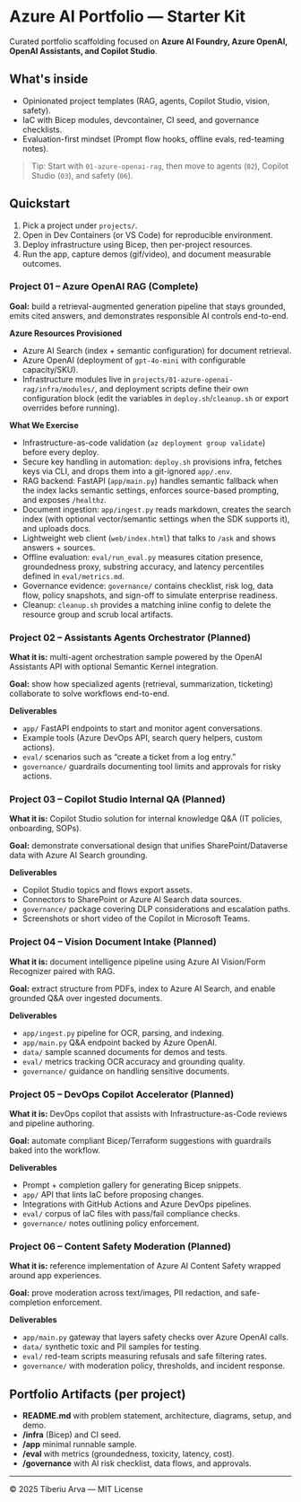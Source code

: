 # Azure AI Portfolio — Starter Kit

Curated portfolio scaffolding focused on **Azure AI Foundry, Azure OpenAI, OpenAI Assistants, and Copilot Studio**.

## What's inside
- Opinionated project templates (RAG, agents, Copilot Studio, vision, safety).
- IaC with Bicep modules, devcontainer, CI seed, and governance checklists.
- Evaluation-first mindset (Prompt flow hooks, offline evals, red-teaming notes).

> Tip: Start with `01-azure-openai-rag`, then move to agents (`02`), Copilot Studio (`03`), and safety (`06`).

## Quickstart
1. Pick a project under `projects/`.
2. Open in Dev Containers (or VS Code) for reproducible environment.
3. Deploy infrastructure using Bicep, then per-project resources.
4. Run the app, capture demos (gif/video), and document measurable outcomes.

### Project 01 – Azure OpenAI RAG (Complete)
**Goal:** build a retrieval-augmented generation pipeline that stays grounded, emits cited answers, and demonstrates responsible AI controls end-to-end.

**Azure Resources Provisioned**
- Azure AI Search (index + semantic configuration) for document retrieval.
- Azure OpenAI (deployment of `gpt-4o-mini` with configurable capacity/SKU).
- Infrastructure modules live in `projects/01-azure-openai-rag/infra/modules/`, and deployment scripts define their own configuration block (edit the variables in `deploy.sh`/`cleanup.sh` or export overrides before running).

**What We Exercise**
- Infrastructure-as-code validation (`az deployment group validate`) before every deploy.
- Secure key handling in automation: `deploy.sh` provisions infra, fetches keys via CLI, and drops them into a git-ignored `app/.env`.
- RAG backend: FastAPI (`app/main.py`) handles semantic fallback when the index lacks semantic settings, enforces source-based prompting, and exposes `/healthz`.
- Document ingestion: `app/ingest.py` reads markdown, creates the search index (with optional vector/semantic settings when the SDK supports it), and uploads docs.
- Lightweight web client (`web/index.html`) that talks to `/ask` and shows answers + sources.
- Offline evaluation: `eval/run_eval.py` measures citation presence, groundedness proxy, substring accuracy, and latency percentiles defined in `eval/metrics.md`.
- Governance evidence: `governance/` contains checklist, risk log, data flow, policy snapshots, and sign-off to simulate enterprise readiness.
- Cleanup: `cleanup.sh` provides a matching inline config to delete the resource group and scrub local artifacts.

### Project 02 – Assistants Agents Orchestrator (Planned)
**What it is:** multi-agent orchestration sample powered by the OpenAI Assistants API with optional Semantic Kernel integration.

**Goal:** show how specialized agents (retrieval, summarization, ticketing) collaborate to solve workflows end-to-end.

**Deliverables**
- `app/` FastAPI endpoints to start and monitor agent conversations.
- Example tools (Azure DevOps API, search query helpers, custom actions).
- `eval/` scenarios such as “create a ticket from a log entry.”
- `governance/` guardrails documenting tool limits and approvals for risky actions.

### Project 03 – Copilot Studio Internal QA (Planned)
**What it is:** Copilot Studio solution for internal knowledge Q&A (IT policies, onboarding, SOPs).

**Goal:** demonstrate conversational design that unifies SharePoint/Dataverse data with Azure AI Search grounding.

**Deliverables**
- Copilot Studio topics and flows export assets.
- Connectors to SharePoint or Azure AI Search data sources.
- `governance/` package covering DLP considerations and escalation paths.
- Screenshots or short video of the Copilot in Microsoft Teams.

### Project 04 – Vision Document Intake (Planned)
**What it is:** document intelligence pipeline using Azure AI Vision/Form Recognizer paired with RAG.

**Goal:** extract structure from PDFs, index to Azure AI Search, and enable grounded Q&A over ingested documents.

**Deliverables**
- `app/ingest.py` pipeline for OCR, parsing, and indexing.
- `app/main.py` Q&A endpoint backed by Azure OpenAI.
- `data/` sample scanned documents for demos and tests.
- `eval/` metrics tracking OCR accuracy and grounding quality.
- `governance/` guidance on handling sensitive documents.

### Project 05 – DevOps Copilot Accelerator (Planned)
**What it is:** DevOps copilot that assists with Infrastructure-as-Code reviews and pipeline authoring.

**Goal:** automate compliant Bicep/Terraform suggestions with guardrails baked into the workflow.

**Deliverables**
- Prompt + completion gallery for generating Bicep snippets.
- `app/` API that lints IaC before proposing changes.
- Integrations with GitHub Actions and Azure DevOps pipelines.
- `eval/` corpus of IaC files with pass/fail compliance checks.
- `governance/` notes outlining policy enforcement.

### Project 06 – Content Safety Moderation (Planned)
**What it is:** reference implementation of Azure AI Content Safety wrapped around app experiences.

**Goal:** prove moderation across text/images, PII redaction, and safe-completion enforcement.

**Deliverables**
- `app/main.py` gateway that layers safety checks over Azure OpenAI calls.
- `data/` synthetic toxic and PII samples for testing.
- `eval/` red-team scripts measuring refusals and safe filtering rates.
- `governance/` with moderation policy, thresholds, and incident response.

## Portfolio Artifacts (per project)
- **README.md** with problem statement, architecture, diagrams, setup, and demo.
- **/infra** (Bicep) and CI seed.
- **/app** minimal runnable sample.
- **/eval** with metrics (groundedness, toxicity, latency, cost).
- **/governance** with AI risk checklist, data flows, and approvals.

---

© 2025 Tiberiu Arva — MIT License
